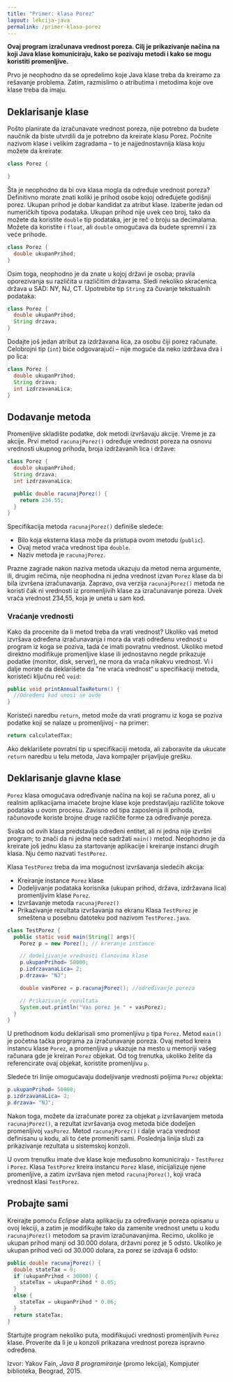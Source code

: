 ```yaml
---
title: "Primer: klasa Porez"
layout: lekcija-java
permalink: /primer-klasa-porez
---
```


**Ovaj program izračunava vrednost poreza. Cilj je prikazivanje načina na koji Java klase komuniciraju, kako se pozivaju metodi i kako se mogu koristiti promenljive.**

Prvo je neophodno da se opredelimo koje Java klase treba da kreiramo za rešavanje problema. Zatim, razmislimo o atributima i metodima koje ove klase treba da imaju.

## Deklarisanje klase

Pošto planirate da izračunavate vrednost poreza, nije potrebno da budete naučnik da biste utvrdili da je potrebno da kreirate klasu Porez. Počnite nazivom klase i velikim zagradama – to je najjednostavnija klasa koju možete da kreirate:

```java
class Porez {

}
```

Šta je neophodno da bi ova klasa mogla da određuje vrednost poreza? Definitivno morate znati koliki je prihod osobe kojoj određujete godišnji porez. Ukupan prihod je dobar kandidat za atribut klase. Izaberite jedan od numeričkih tipova podataka. Ukupan prihod nije uvek ceo broj, tako da možete da koristite `double` tip podataka, jer je reč o broju sa decimalama. Možete da koristite i `float`, ali `double` omogućava da budete spremni i za veće prihode.

```java
class Porez {
  double ukupanPrihod;
}
```

Osim toga, neophodno je da znate u kojoj državi je osoba; pravila oporezivanja su različita u različitim državama. Sledi nekoliko skraćenica država u SAD: NY, NJ, CT. Upotrebite tip `String` za čuvanje tekstualnih podataka:

```java
class Porez {
  double ukupanPrihod;
  String drzava;
}
```

Dodajte još jedan atribut za izdržavana lica, za osobu čiji porez računate. Celobrojni tip (`int`) biće odgovarajući – nije moguće da neko izdržava dva i po lica:

```java
class Porez {
  double ukupanPrihod;
  String drzava;
  int izdrzavanaLica;
}
```

## Dodavanje metoda

Promenljive skladište podatke, dok metodi izvršavaju akcije. Vreme je za akcije. Prvi metod `racunajPorez()` određuje vrednost poreza na osnovu vrednosti ukupnog prihoda, broja izdržavanih lica i države:

```java
class Porez {
  double ukupanPrihod;
  String drzava;
  int izdrzavanaLica;

  public double racunajPorez() {
    return 234.55;
  }
}
```

Specifikacija metoda `racunajPorez()` definiše sledeće:
- Bilo koja eksterna klasa može da pristupa ovom metodu (`public`).
- Ovaj metod vraća vrednost tipa `double`.
- Naziv metoda je `racunajPorez`.

Prazne zagrade nakon naziva metoda ukazuju da metod nema argumente, ili, drugim rečima, nije neophodna ni jedna vrednost izvan `Porez` klase da bi bila izvršena izračunavanja. Zapravo, ova verzija `racunajPorez()` metoda ne koristi čak ni vrednosti iz promenljivih klase za izračunavanje poreza. Uvek vraća vrednost 234,55, koja je uneta u sam kod.

### Vraćanje vrednosti

Kako da procenite da li metod treba da vrati vrednost? Ukoliko vaš metod izvršava određena izračunavanja i mora da vrati određenu vrednost u program iz koga se poziva, tada će imati povratnu vrednost. Ukoliko metod direktno modifikuje promenljive klase ili jednostavno negde prikazuje podatke (monitor, disk, server), ne mora da vraća nikakvu vrednost. Vi i dalje morate da deklarišete da "ne vraća vrednost“ u specifikaciji metoda, koristeći ključnu reč `void`:

```java
public void printAnnualTaxReturn() {
  //Određeni kod unosi se ovde
}
```

Koristeći naredbu `return`, metod može da vrati programu iz koga se poziva podatke koji se nalaze u promenljivoj - na primer:

```java
return calculatedTax;
```

Ako deklarišete povratni tip u specifikaciji metoda, ali zaboravite da ukucate `return` naredbu u telu metoda, Java kompajler prijavljuje grešku.

## Deklarisanje glavne klase

`Porez` klasa omogućava određivanje načina na koji se računa porez, ali u realnim aplikacijama imaćete brojne klase koje predstavljaju različite tokove podataka u ovom procesu. Zavisno od tipa zaposlenja ili prihoda, računovođe koriste brojne druge različite forme za određivanje poreza.

Svaka od ovih klasa predstavlja određeni entitet, ali ni jedna nije izvršni program; to znači da ni jedna neće sadržati `main()` metod. Neophodno je da kreirate još jednu klasu za startovanje aplikacije i kreiranje instanci drugih klasa. Nju ćemo nazvati `TestPorez`.

Klasa `TestPorez` treba da ima mogućnost izvršavanja sledećih akcija:
- Kreiranje instance `Porez` klase
- Dodeljivanje podataka korisnika (ukupan prihod, država, izdržavana lica) promenljivim klase `Porez`.
- Izvršavanje metoda `racunajPorez()`
- Prikazivanje rezultata izvršavanja na ekranu Klasa `TestPorez` je smeštena u posebnu datoteku pod nazivom `TestPorez.java`.

```java
class TestPorez {
  public static void main(String[] args){
    Porez p = new Porez(); // kreranje instance

    // dodeljivanje vrednosti članovima klase
    p.ukupanPrihod= 50000;
    p.izdrzavanaLica= 2;
    p.drzava= "NJ";

    double vasPorez = p.racunajPorez(); //određivanje poreza

    // Prikazivanje rezultata
    System.out.println("Vas porez je " + vasPorez);
  }
}
```

U prethodnom kodu deklarisali smo promenljivu `p` tipa `Porez`. Metod `main()` je početna tačka programa za izračunavanje poreza. Ovaj metod kreira instancu klase `Porez`, a promenljiva `p` ukazuje na mesto u memoriji vašeg računara gde je kreiran `Porez` objekat. Od tog trenutka, ukoliko želite da referencirate ovaj objekat, koristite promenljivu `p`.

Sledeće tri linije omogućavaju dodeljivanje vrednosti poljima `Porez` objekta:

```java
p.ukupanPrihod= 50000;
p.izdrzavanaLica= 2;
p.drzava= "NJ";
```

Nakon toga, možete da izračunate porez za objekat `p` izvršavanjem metoda `racunajPorez()`, a rezultat izvršavanja ovog metoda biće dodeljen promenljivoj `vasPorez`. Metod `racunajPorez()` i dalje vraća vrednost definisanu u kodu, ali to ćete promeniti sami. Poslednja linija služi za prikazivanje rezultata u sistemskoj konzoli.

U ovom trenutku imate dve klase koje međusobno komuniciraju - `TestPorez` i `Porez`. Klasa `TestPorez` kreira instancu `Porez` klase, inicijalizuje njene promenljive, a zatim izvršava njen metod `racunajPorez()`, koji vraća vrednost klasi `TestPorez`.

## Probajte sami

Kreirajte pomoću *Eclipse* alata aplikaciju za određivanje poreza opisanu u ovoj lekciji, a zatim je modifikujte tako da zamenite vrednost unetu u kodu `racunajPorez()` metodom sa pravim izračunavanjima. Recimo, ukoliko je ukupan prihod manji od 30.000 dolara, državni porez je 5 odsto. Ukoliko je ukupan prihod veći od 30.000 dolara, za porez se izdvaja 6 odsto:

```java
public double racunajPorez() {
  double stateTax = 0;
  if (ukupanPrihod < 30000) {
    stateTax = ukupanPrihod * 0.05;
  }
  else {
    stateTax = ukupanPrihod * 0.06;
  }
  return stateTax;
}
```

Startujte program nekoliko puta, modifikujući vrednosti promenljivih `Porez` klase. Proverite da li je u konzoli prikazana vrednost poreza ispravno određena.


Izvor: Yakov Fain, *Java 8 programiranje* (promo lekcija), Kompjuter biblioteka, Beograd, 2015.
